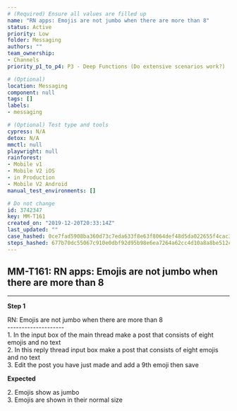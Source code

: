 ```yaml
---
# (Required) Ensure all values are filled up
name: "RN apps: Emojis are not jumbo when there are more than 8"
status: Active
priority: Low
folder: Messaging
authors: ""
team_ownership: 
- Channels
priority_p1_to_p4: P3 - Deep Functions (Do extensive scenarios work?)

# (Optional)
location: Messaging
component: null
tags: []
labels: 
- messaging

# (Optional) Test type and tools
cypress: N/A
detox: N/A
mmctl: null
playwright: null
rainforest: 
- Mobile v1
- Mobile V2 iOS
- in Production
- Mobile V2 Android
manual_test_environments: []

# Do not change
id: 3742347
key: MM-T161
created_on: "2019-12-20T20:33:14Z"
last_updated: ""
case_hashed: 0ce7fad5908ba360d73c7eda633f8e63f8064def48d5da022655f4cac3fca4c93bdd8aa046d6eb84639fb0d72537f866
steps_hashed: 677b70dc55067c910e0dbf92d95b98e6ea7264a62cc4d10a8a8be512c0e36fb7248012da5c60649ba63f907af637e334
---
```


<!-- (Auto-generated) Based on frontmatter's "key" and "name" -->

## MM-T161: RN apps: Emojis are not jumbo when there are more than 8

---

**Step 1**

RN: Emojis are not jumbo when there are more than 8\
\--------------------\
1\. In the input box of the main thread make a post that consists of eight emojis and no text\
2\. In this reply thread input box make a post that consists of eight emojis and no text\
3\. Edit the post you have just made and add a 9th emoji then save

**Expected**

2\. Emojis show as jumbo\
3\. Emojis are shown in their normal size
